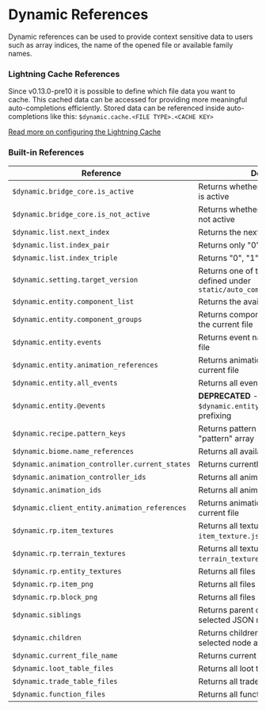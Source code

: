 # Dynamic References
Dynamic references can be used to provide context sensitive data to users such as array indices, the name of the opened file or available family names.

### Lightning Cache References
Since v0.13.0-pre10 it is possible to define which file data you want to cache. This cached data can be accessed for providing more meaningful auto-completions efficiently. Stored data can be referenced inside auto-completions like this: ```$dynamic.cache.<FILE TYPE>.<CACHE KEY>```

[Read more on configuring the Lightning Cache](https://github.com/solvedDev/bridge./blob/master/plugin_docs/lightning_cache.md)

### Built-in References
| Reference | Description 
| --- | --- 
| ```$dynamic.bridge_core.is_active``` | Returns whether the bridge. Core plugin is active
| ```$dynamic.bridge_core.is_not_active``` | Returns whether the bridge.  plugin is not active
| ```$dynamic.list.next_index``` | Returns the next array index
| ```$dynamic.list.index_pair``` | Returns only "0" & "1"
| ```$dynamic.list.index_triple``` | Returns "0", "1" & "2"
| ```$dynamic.setting.target_version``` | Returns one of the target version defined under ```static/auto_completions/versions.json```
| ```$dynamic.entity.component_list``` | Returns the available component names
| ```$dynamic.entity.component_groups``` | Returns component group names inside the current file
| ```$dynamic.entity.events``` | Returns event names inside the current file
| ```$dynamic.entity.animation_references``` | Returns animation references inside the current file
| ```$dynamic.entity.all_events``` | Returns all event names
| ```$dynamic.entity.@events``` | **DEPRECATED** - Use ```('@s ' + $dynamic.entity.all_events)``` for prefixing
| ```$dynamic.recipe.pattern_keys``` | Returns pattern keys defined inside the "pattern" array
| ```$dynamic.biome.name_references``` | Returns all available biome names
| ```$dynamic.animation_controller.current_states``` | Returns currently defined states
| ```$dynamic.animation_controller_ids``` | Returns all animation controller ids
| ```$dynamic.animation_ids``` | Returns all animation ids
| ```$dynamic.client_entity.animation_references``` | Returns animation references inside the current file
| ```$dynamic.rp.item_textures``` | Returns all textures defined inside the ```item_texture.json``` file
| ```$dynamic.rp.terrain_textures``` | Returns all textures defined inside the ```terrain_texture.json``` file
| ```$dynamic.rp.entity_textures``` | Returns all files inside ```textures/entity/```
| ```$dynamic.rp.item_png``` | Returns all files inside ```textures/items/```
| ```$dynamic.rp.block_png``` | Returns all files inside ```textures/blocks/```
|  ```$dynamic.siblings``` | Returns parent context of the currently selected JSON node as JSON
|  ```$dynamic.children``` | Returns childrens of the currently selected node as JSON
|  ```$dynamic.current_file_name``` | Returns current file name
|  ```$dynamic.loot_table_files``` | Returns all loot table files
|  ```$dynamic.trade_table_files``` | Returns all trade table files
|  ```$dynamic.function_files``` | Returns all function files
